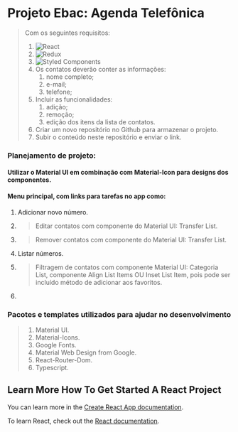 # Projeto Ebac: Agenda Telefônica

> Com os seguintes requisitos:
>
> 1.  ![React](https://badgen.net/static/React/%E2%98%85%E2%98%85%E2%98%85%E2%98%85%E2%98%85)
> 2.  ![Redux](https://badgen.net/static/Redux/Toolkit/blue)
> 3.  ![Styled Components](https://badgen.net/static/Styled/Components/F96854)
> 4.  Os contatos deverão conter as informações:
>     1. nome completo;
>     2. e-mail;
>     3. telefone;
> 5.  Incluir as funcionalidades:
>     1. adição;
>     2. remoção;
>     3. edição dos itens da lista de contatos.
> 6.  Criar um novo repositório no Github para armazenar o projeto.
> 7.  Subir o conteúdo neste repositório e enviar o link.
>
> ###

### Planejamento de projeto:

#### Utilizar o Material UI em combinação com Material-Icon para designs dos componentes.

#### Menu principal, com links para tarefas no app como:

1. Adicionar novo número.
2. > Editar contatos com componente do Material UI: Transfer List.
3. > Remover contatos com componente do Material UI: Transfer List.
4. Listar números.
5. > Filtragem de contatos com componente Material UI: Categoria List, componente Align List Items OU Inset List Item, pois pode ser incluído método de adicionar aos favoritos.
6. >

### Pacotes e templates utilizados para ajudar no desenvolvimento

> 1. Material UI.
> 2. Material-Icons.
> 3. Google Fonts.
> 4. Material Web Design from Google.
> 5. React-Router-Dom.
> 6. Typescript.

## Learn More How To Get Started A React Project

You can learn more in the [Create React App documentation](https://facebook.github.io/create-react-app/docs/getting-started).

To learn React, check out the [React documentation](https://reactjs.org/).
